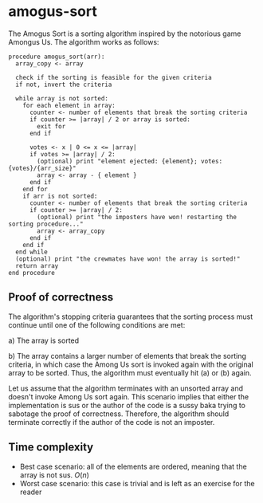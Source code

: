 # amogus-sort

The Amogus Sort is a sorting algorithm inspired by the notorious game Amongus Us. The algorithm works as follows:

```
procedure amogus_sort(arr):
  array_copy <- array

  check if the sorting is feasible for the given criteria
  if not, invert the criteria

  while array is not sorted:
    for each element in array:
      counter <- number of elements that break the sorting criteria
      if counter >= |array| / 2 or array is sorted:
        exit for
      end if

      votes <- x | 0 <= x <= |array|
      if votes >= |array| / 2:
        (optional) print "element ejected: {element}; votes: {votes}/{arr_size}"
        array <- array - { element }
      end if
    end for
    if arr is not sorted:
      counter <- number of elements that break the sorting criteria
      if counter >= |array| / 2:
        (optional) print "the imposters have won! restarting the sorting procedure..."
        array <- array_copy
      end if
    end if
  end while
  (optional) print "the crewmates have won! the array is sorted!"
  return array
end procedure
```

## Proof of correctness

The algorithm's stopping criteria guarantees that the sorting process must continue until one of the following conditions are met:

a) The array is sorted

b) The array contains a larger number of elements that break the sorting criteria, in which case the Among Us sort is invoked again with the original array to be sorted. Thus, the algorithm must eventually hit (a) or (b) again.

Let us assume that the algorithm terminates with an unsorted array and doesn't invoke Among Us sort again. This scenario implies that either the implementation is sus or the author of the code is a sussy baka trying to sabotage the proof of correctness. Therefore, the algorithm should terminate correctly if the author of the code is not an imposter.

## Time complexity

- Best case scenario: all of the elements are ordered, meaning that the array is not sus. $O(n)$
- Worst case scenario: this case is trivial and is left as an exercise for the reader
